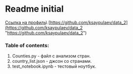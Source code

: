 # Readme initial

[Ссылка на профиль](https://github.com/ksaypulaev "https://github.com/ksaypulaev")\
[https://github.com/ksaypulaev/data_2](https://github.com/ksaypulaev/data_2 "https://github.com/ksaypulaev/data_2")
### Table of contents:
1. Counties.py - файл с анализом стран.
2. country_list.json - джсон со странами.
3. test_notebook.ipynb - тестовый ноутбук.